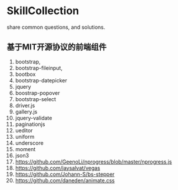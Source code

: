 # SkillCollection

share common questions, and solutions.

## 基于MIT开源协议的前端组件
1.  bootstrap,
2.  bootstrap-fileinput,
3.  bootbox
4.  bootstrap-datepicker
5.  jquery
6.  boostrap-popover
7.  bootstrap-select
8.  driver.js
9.  gallery.js
10. jquery-validate
11. paginationjs
12. ueditor
13. uniform
14. underscore
15. moment
16. json3
17. https://github.com/GeenoLi/nprogress/blob/master/nprogress.js
18. https://github.com/jaysalvat/vegas
19. https://github.com/Johann-S/bs-stepper
20. https://github.com/daneden/animate.css
